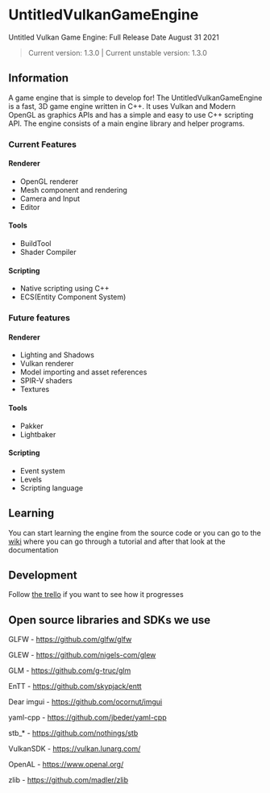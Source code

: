 # UntitledVulkanGameEngine
Untitled Vulkan Game Engine: Full Release Date August 31 2021
> Current version: 1.3.0 | Current unstable version: 1.3.0
## Information
A game engine that is simple to develop for! The UntitledVulkanGameEngine is a fast, 3D game engine written in C++. It uses Vulkan and Modern OpenGL as graphics APIs and has a simple and easy to use C++ scripting API. The engine consists of a main engine library and helper programs. 

### Current Features
#### Renderer
- OpenGL renderer
- Mesh component and rendering
- Camera and Input
- Editor
#### Tools 
- BuildTool
- Shader Compiler
#### Scripting
- Native scripting using C++
- ECS(Entity Component System)
### Future features
#### Renderer
- Lighting and Shadows
- Vulkan renderer
- Model importing and asset references
- SPIR-V shaders
- Textures
#### Tools
- Pakker
- Lightbaker
#### Scripting
- Event system
- Levels
- Scripting language

## Learning
You can start learning the engine from the source code or you can go to the [wiki](https://github.com/Madman10K/UntitledVulkanGameEngine/wiki) where you can go through a tutorial and after that look at the documentation
## Development
Follow [the trello](https://trello.com/b/0upjsxT0/untitledvukangameengine2) if you want to see how it progresses 
## Open source libraries and SDKs we use
GLFW - https://github.com/glfw/glfw

GLEW - https://github.com/nigels-com/glew

GLM - https://github.com/g-truc/glm

EnTT - https://github.com/skypjack/entt

Dear imgui - https://github.com/ocornut/imgui

yaml-cpp - https://github.com/jbeder/yaml-cpp

stb_* - https://github.com/nothings/stb

VulkanSDK - https://vulkan.lunarg.com/

OpenAL - https://www.openal.org/

zlib - https://github.com/madler/zlib 

